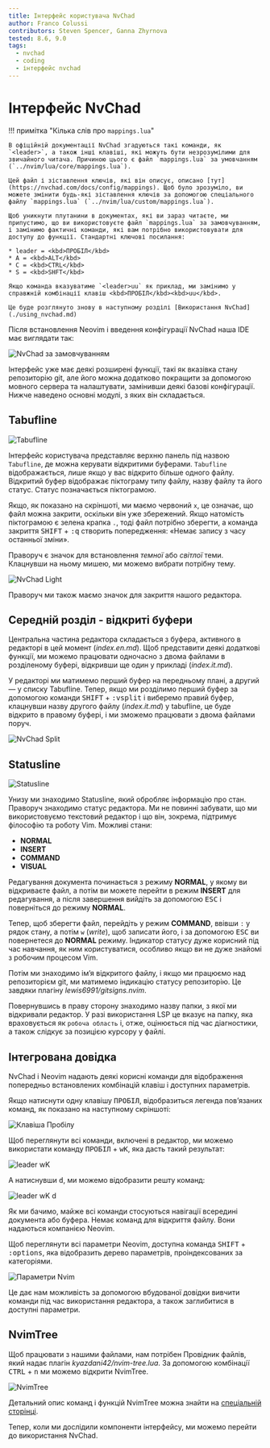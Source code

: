 ```yaml
---
title: Інтерфейс користувача NvChad
author: Franco Colussi
contributors: Steven Spencer, Ganna Zhyrnova
tested: 8.6, 9.0
tags:
  - nvchad
  - coding
  - інтерфейс nvchad
---
```


# Інтерфейс NvChad

!!! примітка "Кілька слів про `mappings.lua`"

    В офіційній документації NvChad згадуються такі команди, як `<leader>`, а також інші клавіші, які можуть бути незрозумілими для звичайного читача. Причиною цього є файл `mappings.lua` за умовчанням (`../nvim/lua/core/mappings.lua`).
    
    Цей файл і зіставлення ключів, які він описує, описано [тут](https://nvchad.com/docs/config/mappings). Щоб було зрозуміло, ви можете змінити будь-які зіставлення ключів за допомогою спеціального файлу `mappings.lua` (`../nvim/lua/custom/mappings.lua`).
    
    Щоб уникнути плутанини в документах, які ви зараз читаєте, ми припустимо, що ви використовуєте файл `mappings.lua` за замовчуванням, і замінимо фактичні команди, які вам потрібно використовувати для доступу до функції. Стандартні ключові посилання:

    * leader = <kbd>ПРОБІЛ</kbd>
    * A = <kbd>ALT</kbd>
    * C = <kbd>CTRL</kbd>
    * S = <kbd>SHFT</kbd>

    Якщо команда вказуватиме `<leader>uu` як приклад, ми замінимо у справжній комбінації клавіш <kbd>ПРОБІЛ</kbd><kbd>uu</kbd>.

    Це буде розглянуто знову в наступному розділі [Використання NvChad](./using_nvchad.md)

Після встановлення Neovim і введення конфігурації NvChad наша IDE має виглядати так:

![NvChad за замовчуванням](../images/ui_default.png)

Інтерфейс уже має деякі розширені функції, такі як вказівка стану репозиторію git, але його можна додатково покращити за допомогою мовного сервера та налаштувати, замінивши деякі базові конфігурації. Нижче наведено основні модулі, з яких він складається.

## Tabufline

![Tabufline](../images/ui_tabufline.png)

Інтерфейс користувача представляє верхню панель під назвою `Tabufline`, де можна керувати відкритими буферами. `Tabufline` відображається, лише якщо у вас відкрито більше одного файлу. Відкритий буфер відображає піктограму типу файлу, назву файлу та його статус. Статус позначається піктограмою.

Якщо, як показано на скріншоті, ми маємо червоний `x`, це означає, що файл можна закрити, оскільки він уже збережений. Якщо натомість піктограмою є зелена крапка `.`, тоді файл потрібно зберегти, а команда закриття <kbd>SHIFT</kbd> + <kbd>:q</kbd> створить попередження: «Немає запису з часу останньої зміни».

Праворуч є значок для встановлення _темної_ або _світлої_ теми. Клацнувши на ньому мишею, ми можемо вибрати потрібну тему.

![NvChad Light](../images/ui_default_light.png)

Праворуч ми також маємо значок для закриття нашого редактора.

## Середній розділ - відкриті буфери

Центральна частина редактора складається з буфера, активного в редакторі в цей момент (_index.en.md_). Щоб представити деякі додаткові функції, ми можемо працювати одночасно з двома файлами в розділеному буфері, відкривши ще один у прикладі (_index.it.md_).

У редакторі ми матимемо перший буфер на передньому плані, а другий — у списку Tabufline. Тепер, якщо ми розділимо перший буфер за допомогою команди <kbd>SHIFT</kbd> + <kbd>:vsplit</kbd> і виберемо правий буфер, клацнувши назву другого файлу (*index.it.md*) у tabufline, це буде відкрито в правому буфері, і ми зможемо працювати з двома файлами поруч.

![NvChad Split](../images/ui_nvchad_split.png)

## Statusline

![Statusline](../images/ui_statusline.png)

Унизу ми знаходимо Statusline, який обробляє інформацію про стан. Праворуч знаходимо статус редактора. Ми не повинні забувати, що ми використовуємо текстовий редактор і що він, зокрема, підтримує філософію та роботу Vim. Можливі стани:

- **NORMAL**
- **INSERT**
- **COMMAND**
- **VISUAL**

Редагування документа починається з режиму **NORMAL**, у якому ви відкриваєте файл, а потім ви можете перейти в режим **INSERT** для редагування, а після завершення вийдіть за допомогою <kbd>ESC</kbd> і поверніться до режиму **NORMAL**.

Тепер, щоб зберегти файл, перейдіть у режим **COMMAND**, ввівши `:` у рядок стану, а потім `w` (_write_), щоб записати його, і за допомогою <kbd>ESC</kbd> ви повернетеся до **NORMAL** режиму. Індикатор статусу дуже корисний під час навчання, як ним користуватися, особливо якщо ви не дуже знайомі з робочим процесом Vim.

Потім ми знаходимо ім’я відкритого файлу, і якщо ми працюємо над репозиторієм git, ми матимемо індикацію статусу репозиторію. Це завдяки плагіну _lewis6991/gitsigns.nvim_.

Повернувшись в праву сторону знаходимо назву папки, з якої ми відкривали редактор. У разі використання LSP це вказує на папку, яка враховується як `робоча область` і, отже, оцінюється під час діагностики, а також слідкує за позицією курсору у файлі.

## Інтегрована довідка

NvChad і Neovim надають деякі корисні команди для відображення попередньо встановлених комбінацій клавіш і доступних параметрів.

Якщо натиснути одну клавішу <kbd>ПРОБІЛ</kbd>, відобразиться легенда пов’язаних команд, як показано на наступному скріншоті:

![Клавіша Пробілу](../images/ui_escape_key.png)

Щоб переглянути всі команди, включені в редактор, ми можемо використати команду <kbd>ПРОБІЛ</kbd> + <kbd>wK</kbd>, яка дасть такий результат:

![leader wK](../images/ui_wK_key.png)

А натиснувши <kbd>d</kbd>, ми можемо відобразити решту команд:

![leader wK d](../images/ui_wK_01.png)

Як ми бачимо, майже всі команди стосуються навігації всередині документа або буфера. Немає команд для відкриття файлу. Вони надаються компанією Neovim.

Щоб переглянути всі параметри Neovim, доступна команда <kbd>SHIFT</kbd> + <kbd>:options</kbd>, яка відобразить дерево параметрів, проіндексованих за категоріями.

![Параметри Nvim](../images/nvim_options.png)

Це дає нам можливість за допомогою вбудованої довідки вивчити команди під час використання редактора, а також заглибитися в доступні параметри.

## NvimTree

Щоб працювати з нашими файлами, нам потрібен Провідник файлів, який надає плагін _kyazdani42/nvim-tree.lua_. За допомогою комбінації <kbd>CTRL</kbd> + <kbd>n</kbd> ми можемо відкрити NvimTree.

![NvimTree](../images/nvim_tree.png)

Детальний опис команд і функцій NvimTree можна знайти на [спеціальній сторінці](nvimtree.md).

Тепер, коли ми дослідили компоненти інтерфейсу, ми можемо перейти до використання NvChad.
